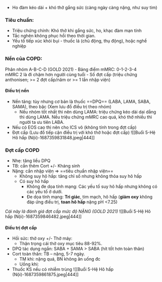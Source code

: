 - Ho đàm kéo dài + khó thở gắng sức (càng ngày càng nặng, như suy tim)
### Tiêu chuẩn:
- Triệu chứng chính: Khó thở khi gắng sức, ho, khạc đàm mạn tính
- Tắc nghẽn không phục hồi theo thời gian.
- Yếu tố tiếp xúc khói bụi - thuốc lá (chủ động, thụ động), hoặc nghề nghiệp
### Nền của COPD:
Phân nhóm A-B-C-D (GOLD 2021)
	- Bảng điểm mMRC: 0-1-2-3-4  
	mMRC 2 là đi chậm hơn người cùng tuổi
	- Số đợt cấp (triệu chứng anthonisen; >= 2 đợt cấp/năm or >= 1 lần nhập viện)
#### Điều trị nền
- Nền tảng: tùy nhưng cơ bản là thuốc ==DPQ== (LABA, LAMA, SABA, SAMA), theo bậc (Xem lưu đồ điều trị theo nhóm)
	- Nếu nhóm tốt nhất thì nên dùng LAMA: triệu chứng kéo dài dai dẳng thì dùng LAMA. Nếu triệu chứng mMRC cao quá, khó thở nhiều thì người ta ưu tiên LABA.
- Nếu có EOS cao thì nên cho ICS vô (không tính trong đợt cấp)
- Đợt cấp (Lưu đồ tiếp cận điều trị với khó thở hoặc đợt cấp)
![[Buổi 5-Hệ Hô hấp (Nội)-1687359831848.jpeg|444]]

### Đợt cấp COPD
- Nhẹ: tăng liều DPQ
- TB: cần thêm Cort +/- Kháng sinh
- Nặng: cần nhập viện => ==tiêu chuẩn nhập viện==
	- Không suy hô hấp: tăng chỉ số nhưng không thỏa suy hô hấp
	- Có suy hô hấp
		- Không đe dọa tính mạng: Các yếu tố suy hô hấp nhưng không có các yếu tố ở dưới.
		- Đe dọa tính mạng: **Tri giác**, tim mạch, hô hấp (**giảm oxy** không đáp ứng điều trị, **toan hô hấp** nặng pH <7.25)

*Cái này là đánh giá đợt cấp mức độ NẶNG (GOLD 2021)*
![[Buổi 5-Hệ Hô hấp (Nội)-1687359846482.jpeg|444]]

#### Điều trị đợt cấp
- Hồi sức: thở oxy +/- Thở máy:
	- Thận trọng cái thở oxy mục tiêu 88-92%.
- DPQ tác dụng ngắn: SABA + SAMA > SABA (hít tốt hơn toàn thân)
- Cort toàn thân: TB – nặng, 5-7 ngày.
	- TM khi: nặng quá, BN không ăn uống đc
	- Uống khi:
- Thuốc KS nếu có nhiễm trùng
![[Buổi 5-Hệ Hô hấp (Nội)-1687359861875.jpeg|444]]